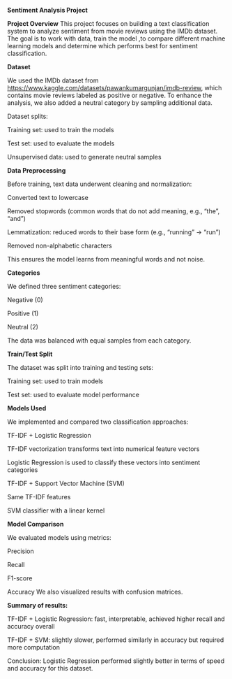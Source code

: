 **Sentiment Analysis Project**

**Project Overview**
This project focuses on building a text classification system to analyze sentiment from movie reviews using the IMDb dataset. 
The goal is to work with data, train the model ,to compare different machine learning models and determine which performs best for sentiment classification.

**Dataset**

We used the IMDb dataset from https://www.kaggle.com/datasets/pawankumargunjan/imdb-review, which contains movie reviews labeled as positive or negative.
To enhance the analysis, we also added a neutral category by sampling additional data.

Dataset splits:

Training set: used to train the models

Test set: used to evaluate the models

Unsupervised data: used to generate neutral samples

**Data Preprocessing**

Before training, text data underwent cleaning and normalization:

Converted text to lowercase

Removed stopwords (common words that do not add meaning, e.g., “the”, “and”)

Lemmatization: reduced words to their base form (e.g., “running” → “run”)

Removed non-alphabetic characters

This ensures the model learns from meaningful words and not noise.

**Categories**

We defined three sentiment categories:

Negative (0)

Positive (1)

Neutral (2)

The data was balanced with equal samples from each category.

**Train/Test Split**

The dataset was split into training and testing sets:

Training set: used to train models

Test set: used to evaluate model performance

**Models Used**

We implemented and compared two classification approaches:

TF-IDF + Logistic Regression

TF-IDF vectorization transforms text into numerical feature vectors

Logistic Regression is used to classify these vectors into sentiment categories

TF-IDF + Support Vector Machine (SVM)

Same TF-IDF features

SVM classifier with a linear kernel

**Model Comparison**

We evaluated models using metrics:

Precision

Recall

F1-score

Accuracy
We also visualized results with confusion matrices.

**Summary of results:**

TF-IDF + Logistic Regression: fast, interpretable, achieved higher recall and accuracy overall

TF-IDF + SVM: slightly slower, performed similarly in accuracy but required more computation

Conclusion: Logistic Regression performed slightly better in terms of speed and accuracy for this dataset.
